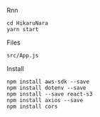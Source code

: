 Rnn
```
cd HikaruNara
yarn start
```

Files
```
src/App.js
```

Install
```
npm install aws-sdk --save 
npm install dotenv --save 
npm install --save react-s3
npm install axios --save
npm install cors
```

